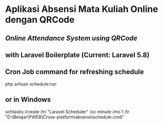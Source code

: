 # Aplikasi Absensi Mata Kuliah Online dengan QRCode
## _Online Attendance System using QRCode_
## with Laravel Boilerplate (Current: Laravel 5.8)

## Cron Job command for refreshing schedule
php artisan schedule:run
## or in Windows
schtasks /create /tn "Laravel Scheduler" /sc minute /mo 1 /tr "D:\Belajar\PWEB\Cross-platform\absensi\schedule.cmd"
